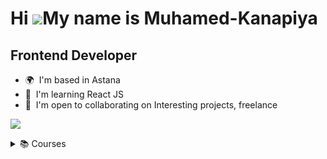 <!--
### Hi there 👋
- 🌱 I’m currently learning in Able (Data Science) #TechOrda
- ⚡ Previously in FreeCodeCamp | Alem School | Qwant | Able Academy



![GitHub Views](https://komarev.com/ghpvc/?username=muhamed-kanapiya&color=FAC151)
![typescript](https://img.shields.io/badge/TypeScript-Fan-FAC151.svg?logo=typescript&logoWidth=20)
![blogger](https://img.shields.io/badge/Blogger-Follow%20Me-FAC151.svg?logo=hashnode&logoWidth=20)
![newsletter](https://img.shields.io/badge/Newsletter-subscribe-%23FAC151.svg?logo=gmail&logoWidth=20)
![youtuber](https://img.shields.io/badge/YouTuber-Follow%20Me-FAC151.svg?logo=youtube&logoWidth=20)


**muhamed-kanapiya/muhamed-kanapiya** is a ✨ _special_ ✨ repository because its `README.md` (this file) appears on your GitHub profile.

Here are some ideas to get you started:

- 🔭 I’m currently working on ...
- 🌱 I’m currently learning ...
- 👯 I’m looking to collaborate on ...
- 🤔 I’m looking for help with ...
- 💬 Ask me about ...
- 📫 How to reach me: ...
- 😄 Pronouns: ...
- ⚡ Fun fact: ...


<details>
  <summary>:zap: There will be some additional information</summary>
</details>
-->

Hi ![](https://user-images.githubusercontent.com/18350557/176309783-0785949b-9127-417c-8b55-ab5a4333674e.gif)My name is Muhamed-Kanapiya
========================================================================================================================================

Frontend Developer
------------------

*   🌍  I'm based in Astana
*   🧠  I'm learning React JS
*   🤝  I'm open to collaborating on Interesting projects, freelance

![](https://komarev.com/ghpvc/?username=muhamed-kanapiya&style=flat-square)
<details>
  <summary>📚 Courses</summary>
  
<b>Frontend Development</b>
1. 👓 <a href="https://scrimba.com/learn/design">Learn UI Design Fundamentals</a>
2. 🖥️ <a href="https://hyperskill.org/tracks/65">Javascript Core</a>
3. ⚡ <a href="https://scrimba.com/learn/learnjavascript">Learn Javascript</a>

<b>Crypto, Web 3</b>
1. ⛓️ <a href="https://metaschool.so/courses/create-gamer-dao-solidity-q-blockchain">Build a Gamer DAO on the Q Blockchain</a>
2. ⛓️ <a href="https://metaschool.so/courses/writing-your-first-hello-world-contract-in-solidity">Write Your First Solidity Smart Contract on Ethereum</a>
</details>
